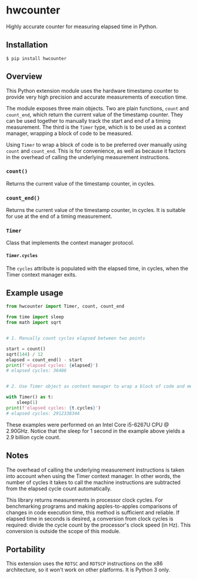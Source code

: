 # hwcounter

Highly accurate counter for measuring elapsed time in Python.

## Installation

``` shell
$ pip install hwcounter
```

## Overview

This Python extension module uses the hardware timestamp counter to
provide very high precision and accurate measurements of execution
time.

The module exposes three main objects. Two are plain functions,
`count` and `count_end`, which return the current value of the
timestamp counter. They can be used together to manually track the
start and end of a timing measurement. The third is the `Timer` type,
which is to be used as a context manager, wrapping a block of code to
be measured.

Using `Timer` to wrap a block of code is to be preferred over
manually using `count` and `count_end`. This is for convenience, as well
as because it factors in the overhead of calling the underlying
measurement instructions.

### `count()`

Returns the current value of the timestamp counter, in cycles.

### `count_end()`

Returns the current value of the timestamp counter, in cycles. It is
suitable for use at the end of a timing measurement.

### `Timer`

Class that implements the context manager protocol.

#### `Timer.cycles`

The `cycles` attribute is populated with the elapsed time, in cycles,
when the Timer context manager exits.

## Example usage

``` python
from hwcounter import Timer, count, count_end

from time import sleep
from math import sqrt


# 1. Manually count cycles elapsed between two points

start = count()
sqrt(144) / 12
elapsed = count_end() - start
print(f'elapsed cycles: {elapsed}')
# elapsed cycles: 36486


# 2. Use Timer object as context manager to wrap a block of code and measure its timing

with Timer() as t:
	sleep(1)
print(f'elapsed cycles: {t.cycles}')
# elapsed cycles: 2912338344
```

These examples were performed on an Intel Core i5-6267U CPU @
2.90GHz. Notice that the sleep for 1 second in the example above
yields a 2.9 billion cycle count.

## Notes

The overhead of calling the underlying measurement instructions is
taken into account when using the Timer context manager. In other
words, the number of cycles it takes to call the machine instructions
are subtracted from the elapsed cycle count automatically.

This library returns measurements in processor clock cycles. For
benchmarking programs and making apples-to-apples comparisons of
changes in code execution time, this method is sufficient and
reliable. If elapsed time in seconds is desired, a conversion from
clock cycles is required: divide the cycle count by the processor's
clock speed (in Hz). This conversion is outside the scope of this
module.

## Portability

This extension uses the `RDTSC` and `RDTSCP` instructions on the x86
architecture, so it won't work on other platforms. It is Python 3
only.
